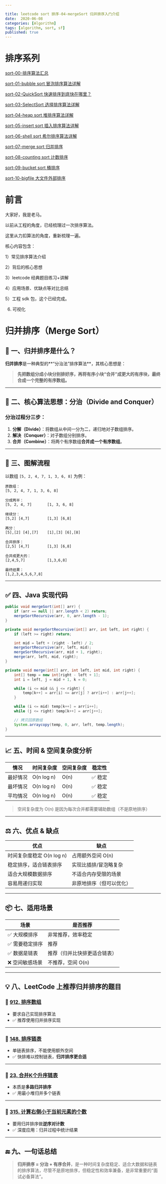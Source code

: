 ```yaml
---

title: leetcode sort 排序-04-mergeSort 归并排序入门介绍
date:  2020-06-08
categories: [Algorithm]
tags: [algorithm, sort, sf]
published: true
---
```


# 排序系列

[sort-00-排序算法汇总](https://houbb.github.io/2016/07/14/sort-00-overview-sort)

[sort-01-bubble sort 冒泡排序算法详解](https://houbb.github.io/2016/07/14/sort-01-bubble-sort)

[sort-02-QuickSort 快速排序到底快在哪里？](https://houbb.github.io/2016/07/14/sort-02-quick-sort)

[sort-03-SelectSort 选择排序算法详解](https://houbb.github.io/2016/07/14/sort-03-select-sort)

[sort-04-heap sort 堆排序算法详解](https://houbb.github.io/2016/07/14/sort-04-heap-sort)

[sort-05-insert sort 插入排序算法详解](https://houbb.github.io/2016/07/14/sort-05-insert-sort)

[sort-06-shell sort 希尔排序算法详解](https://houbb.github.io/2016/07/14/sort-06-shell-sort)

[sort-07-merge sort 归并排序](https://houbb.github.io/2016/07/14/sort-07-merge-sort)

[sort-08-counting sort 计数排序](https://houbb.github.io/2016/07/14/sort-08-counting-sort)

[sort-09-bucket sort 桶排序](https://houbb.github.io/2016/07/14/sort-09-bucket-sort)

[sort-10-bigfile 大文件外部排序](https://houbb.github.io/2016/07/14/sort-10-bigfile-sort)

# 前言

大家好，我是老马。

以前从工程的角度，已经梳理过一次排序算法。

这里从力扣算法的角度，重新梳理一遍。

核心内容包含：

1）常见排序算法介绍

2）背后的核心思想

3）leetcode 经典题目练习+讲解

4）应用场景、优缺点等对比总结

5）工程 sdk 包，这个已经完成。

6) 可视化

# 归并排序（Merge Sort）

## 📌 一、归并排序是什么？

**归并排序**是一种典型的\*\*“分治法”排序算法\*\*，其核心思想是：

> **先把数组分成小块分别排好序，再将有序小块“合并”成更大的有序块，最终合成一个完整的有序数组。**

---

## 🧠 二、核心算法思想：分治（Divide and Conquer）

### 分治过程分三步：

1. **分解（Divide）**：将数组从中间一分为二，递归地对子数组排序。
2. **解决（Conquer）**：对子数组分别排序。
3. **合并（Combine）**：将两个有序数组**合并成一个有序数组**。

---

## 🎯 三、图解流程

以数组 `[5, 2, 4, 7, 1, 3, 6, 8]` 为例：

```text
原数组：
[5, 2, 4, 7, 1, 3, 6, 8]

分成两半：
[5, 2, 4, 7]       [1, 3, 6, 8]

继续分：
[5,2] [4,7]        [1,3] [6,8]

再分：
[5],[2] [4],[7]    [1],[3] [6],[8]

合并排序：
[2,5] [4,7]        [1,3] [6,8]

合并成更大的：
[2,4,5,7]          [1,3,6,8]

最终结果：
[1,2,3,4,5,6,7,8]
```

---

## ✅ 四、Java 实现代码

```java
public void mergeSort(int[] arr) {
    if (arr == null || arr.length < 2) return;
    mergeSortRecursive(arr, 0, arr.length - 1);
}

private void mergeSortRecursive(int[] arr, int left, int right) {
    if (left >= right) return;

    int mid = left + (right - left) / 2;
    mergeSortRecursive(arr, left, mid);
    mergeSortRecursive(arr, mid + 1, right);
    merge(arr, left, mid, right);
}

private void merge(int[] arr, int left, int mid, int right) {
    int[] temp = new int[right - left + 1];
    int i = left, j = mid + 1, k = 0;

    while (i <= mid && j <= right) {
        temp[k++] = arr[i] <= arr[j] ? arr[i++] : arr[j++];
    }

    while (i <= mid) temp[k++] = arr[i++];
    while (j <= right) temp[k++] = arr[j++];

    // 拷贝回原数组
    System.arraycopy(temp, 0, arr, left, temp.length);
}
```

---

## 📈 五、时间 & 空间复杂度分析

| 情况   | 时间复杂度      | 空间复杂度 | 稳定性  |
| ---- | ---------- | ----- | ---- |
| 最好情况 | O(n log n) | O(n)  | ✅ 稳定 |
| 最坏情况 | O(n log n) | O(n)  | ✅ 稳定 |
| 平均情况 | O(n log n) | O(n)  | ✅ 稳定 |

> 空间复杂度为 O(n) 是因为每次合并都需要辅助数组（不是原地排序）

---

## ⚖️ 六、优点 & 缺点

| 优点                 | 缺点           |
| ------------------ | ------------ |
| 时间复杂度稳定 O(n log n) | 占用额外空间 O(n)  |
| 稳定排序，适合链表排序        | 实现比插排/冒泡略复杂  |
| 适合大规模数据排序          | 不适合内存受限的场景   |
| 容易用递归实现            | 非原地排序（但可以优化） |

---

## 📦 七、适用场景

| 场景       | 是否推荐           |
| -------- | -------------- |
| ✅ 大规模排序  | 非常推荐，效率稳定      |
| ✅ 需要稳定排序 | 推荐             |
| ✅ 数据是链表  | 推荐（归并比快排更适合链表） |
| ❌ 空间敏感场景 | 不推荐，空间 O(n)    |

---

## 💡 八、LeetCode 上推荐归并排序的题目

### 🔹 [912. 排序数组](https://leetcode.cn/problems/sort-an-array/)

* 要求自己实现排序算法
* ✅ 推荐使用归并排序实现

---

### 🔹 [148. 排序链表](https://leetcode.cn/problems/sort-list/)

* 单链表排序，不能使用额外空间
* ✅ 快排难以控制链表，**归并排序更合适**

---

### 🔹 [23. 合并K个升序链表](https://leetcode.cn/problems/merge-k-sorted-lists/)

* 本质是**多路归并排序**
* ✅ 用最小堆归并多个链表

---

### 🔹 [315. 计算右侧小于当前元素的个数](https://leetcode.cn/problems/count-of-smaller-numbers-after-self/)

* 要用归并排序做**逆序对计数**
* ✅ 深度应用：归并过程中统计结果

---

## 🔚 九、一句话总结

> **归并排序 = 分治 + 有序合并**，是一种时间复杂度稳定、适合大数据和链表的排序算法，尽管不是原地排序，但稳定性和效率兼备，是非常重要的“面试必备算法”。

